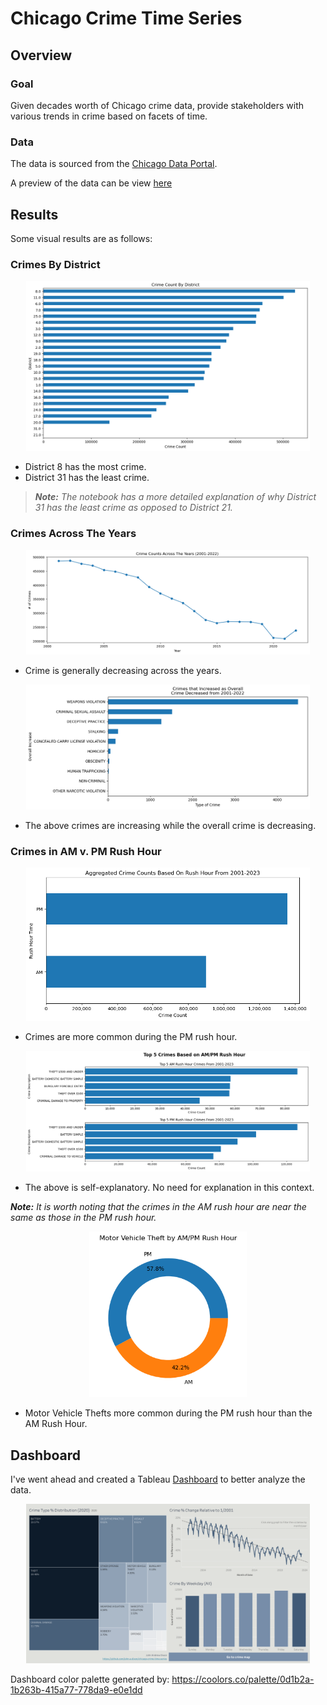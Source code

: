 # Chicago Crime Time Series

## Overview

### Goal

Given decades worth of Chicago crime data, provide stakeholders with various trends in crime based on facets of time.

### Data

The data is sourced from the [Chicago Data Portal](https://data.cityofchicago.org/Public-Safety/Crimes-2001-to-Present/ijzp-q8t2).

A preview of the data can be view [here](https://data.cityofchicago.org/Public-Safety/Crimes-2001-to-Present/ijzp-q8t2/data)

## Results

Some visual results are as follows:

### Crimes By District

<p align="center">
  <img src="/Assets/crime-district.png" width="90%" height="90%">
</p>

- District 8 has the most crime.
- District 31 has the least crime.

> _**Note:** The notebook has a more detailed explanation of why District 31 has the least crime as opposed to District 21._

### Crimes Across The Years 

<p align="center">
  <img src="/Assets/crimes-across-the-years.png" width="90%" height="90%">
</p>

- Crime is generally decreasing across the years.

<p align="center">
  <img src="/Assets/crime-opposite.png" width="90%" height="90%">
</p>

- The above crimes are increasing while the overall crime is decreasing.

### Crimes in AM v. PM Rush Hour

<p align="center">
  <img src="/Assets/crime-rush-hour.png" width="90%" height="90%">
</p>

- Crimes are more common during the PM rush hour.

<p align="center">
  <img src="/Assets/crimes-rush-hour-top.png" width="90%" height="90%">
</p>

- The above is self-explanatory. No need for explanation in this context.

_**Note:** It is worth noting that the crimes in the AM rush hour are near the same as those in the PM rush hour._

<p align="center">
  <img src="/Assets/motor-vehicle-rush-hour.png" width="50%" height="50%">
</p>

- Motor Vehicle Thefts more common during the PM rush hour than the AM Rush Hour.

## Dashboard

I've went ahead and created a Tableau [Dashboard](https://public.tableau.com/views/Project4Dashboard_16873784861530/MainDashboard?:language=en-US&publish=yes&:display_count=n&:origin=viz_share_link) to better analyze the data. 

<p align="center">
  <img src="/Assets/Dashboard.png" width="90%" height="90%">
</p>

Dashboard color palette generated by: https://coolors.co/palette/0d1b2a-1b263b-415a77-778da9-e0e1dd